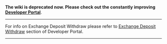 **The wiki is deprecated now. Please check out the constantly improving [Developer Portal](http://developers.eos.io)**.

----

For info on Exchange Deposit Withdraw please refer to [Exchange Deposit Withdraw](https://developers.eos.io/eosio-cpp/docs/exchange-deposit-withdraw) section of Developer Portal.

----
